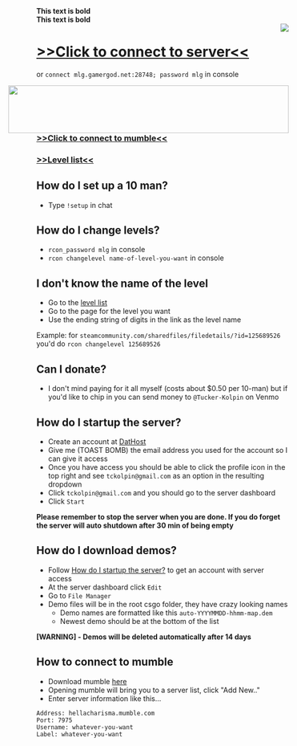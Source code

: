 <link rel="stylesheet" href="hc_style.css">

<div class="hc_group">
  <div class="hc_text">
    <b>This text is bold</b>
  </div>

  <div class="hc_images">
    <b>This text is bold</b>
  </div>
</div>

<img style="float: right;" src="whatever.jpg">

# [>>Click to connect to server<<]
[>>Click to connect to server<<]: steam://connect/mlg.gamergod.net:28748/mlg

or `connect mlg.gamergod.net:28748; password mlg` in console

<a style="float: right;" href="https://www.gametracker.com/server_info/172.107.198.106:28748/" target="_blank"><img style="float: right;" src="https://cache.gametracker.com/server_info/172.107.198.106:28748/b_560_95_1.png" border="0" width="560" height="95" alt=""/></a>

### [>>Click to connect to mumble<<]
[>>click to connect to mumble<<]: mumble://hellacharisma.mumble.com:7975/?version=1.2.0
### [>>Level list<<]
[>>Level list<<]: https://steamcommunity.com/sharedfiles/filedetails/?id=796751913
[level list]: https://steamcommunity.com/sharedfiles/filedetails/?id=796751913

## How do I set up a 10 man?
- Type `!setup` in chat

## How do I change levels?
- `rcon_password mlg` in console
- `rcon changelevel name-of-level-you-want` in console

## I don't know the name of the level
- Go to the [level list] 
- Go to the page for the level you want
- Use the ending string of digits in the link as the level name

Example: for `steamcommunity.com/sharedfiles/filedetails/?id=125689526` you'd do `rcon changelevel 125689526`

## Can I donate?
- I don't mind paying for it all myself (costs about $0.50 per 10-man) but if you'd like to chip in you can send money to `@Tucker-Kolpin` on Venmo

## How do I startup the server?
- Create an account at [DatHost](https://dathost.net/)
- Give me (TOAST BOMB) the email address you used for the account so I can give it access
- Once you have access you should be able to click the profile icon in the top right and see `tckolpin@gmail.com` as an option in the resulting dropdown
- Click `tckolpin@gmail.com` and you should go to the server dashboard
- Click `Start`

**Please remember to stop the server when you are done. If you do forget the server will auto shutdown after 30 min of being empty**

## How do I download demos?
- Follow [How do I startup the server?](#how-do-i-startup-the-server?) to get an account with server access
- At the server dashboard click `Edit`
- Go to `File Manager` 
- Demo files will be in the root csgo folder, they have crazy looking names
  - Demo names are formatted like this `auto-YYYYMMDD-hhmm-map.dem`
  - Newest demo should be at the bottom of the list
  
**[WARNING] - Demos will be deleted automatically after 14 days**

## How to connect to mumble
- Download mumble [here](https://www.mumble.info/downloads/)
- Opening mumble will bring you to a server list, click "Add New.."
- Enter server information like this...
```
Address: hellacharisma.mumble.com
Port: 7975
Username: whatever-you-want
Label: whatever-you-want
```
